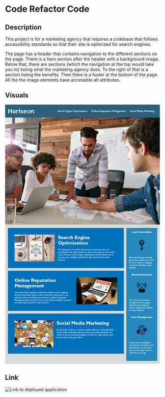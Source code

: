 # Code Refactor Code

## Description
This project is for a marketing agency that requires a codebase that follows accessibility standards so that their site is optimized for search engines.

The page has a header that contains navigation to the different sections on the page. There is a hero section after the header with a background image. Below that, there are sections (which the navigation at the top would take you to) listing what the marketing agency does. To the right of that is a section listing the benefits. Then there is a footer at the bottom of the page. All the the image elements have accessible alt attributes.

## Visuals
![A Screenshot of the website page](assets/images/Page-appearance.png)

## Link
![Link to deployed application](https://matildabakare.github.io/horiseon-challenge/)
